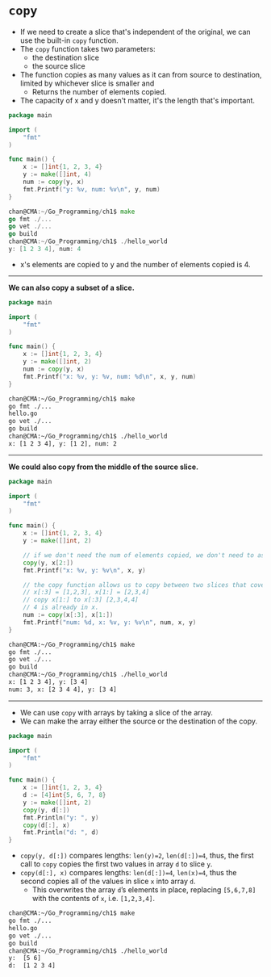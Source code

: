 # `copy`

- If we need to create a slice that's independent of the original, we can use the built-in `copy` function.
- The `copy` function takes two parameters:
  - the destination slice
  - the source slice
- The function copies as many values as it can from source to destination, limited by whichever slice is smaller and
  - Returns the number of elements copied.
- The capacity of x and y doesn't matter, it's the length that's important.

```go
package main

import (
	"fmt"
)

func main() {
	x := []int{1, 2, 3, 4}
	y := make([]int, 4)
	num := copy(y, x)
	fmt.Printf("y: %v, num: %v\n", y, num)
}
```

```go
chan@CMA:~/Go_Programming/ch1$ make
go fmt ./...
go vet ./...
go build 
chan@CMA:~/Go_Programming/ch1$ ./hello_world
y: [1 2 3 4], num: 4
```

- x's elements are copied to y and the number of elements copied is 4.

---

**We can also copy a subset of  a slice.**

```go
package main

import (
	"fmt"
)

func main() {
	x := []int{1, 2, 3, 4}
	y := make([]int, 2)
	num := copy(y, x)
	fmt.Printf("x: %v, y: %v, num: %d\n", x, y, num)
}
```

```sh
chan@CMA:~/Go_Programming/ch1$ make
go fmt ./...
hello.go
go vet ./...
go build 
chan@CMA:~/Go_Programming/ch1$ ./hello_world
x: [1 2 3 4], y: [1 2], num: 2
```

---

**We could also copy from the middle of the source slice.**

```go
package main

import (
	"fmt"
)

func main() {
	x := []int{1, 2, 3, 4}
	y := make([]int, 2)

	// if we don't need the num of elements copied, we don't need to assign it
	copy(y, x[2:])
	fmt.Printf("x: %v, y: %v\n", x, y)

	// the copy function allows us to copy between two slices that cover overlapping sections of an underlying slice
    // x[:3] = [1,2,3], x[1:] = [2,3,4]
    // copy x[1:] to x[:3] [2,3,4,4] 
    // 4 is already in x.
	num := copy(x[:3], x[1:])
	fmt.Printf("num: %d, x: %v, y: %v\n", num, x, y)
}
```

```sh
chan@CMA:~/Go_Programming/ch1$ make
go fmt ./...
go vet ./...
go build 
chan@CMA:~/Go_Programming/ch1$ ./hello_world
x: [1 2 3 4], y: [3 4]
num: 3, x: [2 3 4 4], y: [3 4]
```

---

- We can use `copy`  with arrays by taking a slice of the array.
- We can make the array either the source or the destination of the copy.

```go
package main

import (
	"fmt"
)

func main() {
	x := []int{1, 2, 3, 4}
	d := [4]int{5, 6, 7, 8}
	y := make([]int, 2)
	copy(y, d[:])
	fmt.Println("y: ", y)
	copy(d[:], x)
	fmt.Println("d: ", d)
}
```

- `copy(y, d[:])` compares lengths: `len(y)=2`, `len(d[:])=4`, thus, the first call to `copy` copies the first two values in array `d` to slice `y`.
- `copy(d[:], x)` compares lengths: `len(d[:])=4`, `len(x)=4`, thus the second copies all of the values in slice `x` into array `d`.
  - This overwrites the array `d`’s elements in place, replacing `[5,6,7,8]` with the contents of `x`, i.e. `[1,2,3,4]`.

```sh
chan@CMA:~/Go_Programming/ch1$ make
go fmt ./...
hello.go
go vet ./...
go build 
chan@CMA:~/Go_Programming/ch1$ ./hello_world
y:  [5 6]
d:  [1 2 3 4]
```

